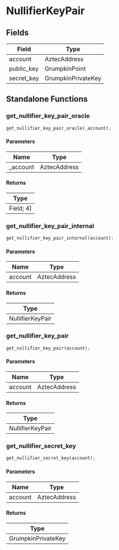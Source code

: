 # NullifierKeyPair

## Fields
| Field | Type |
| --- | --- |
| account | AztecAddress |
| public_key | GrumpkinPoint |
| secret_key | GrumpkinPrivateKey |

## Standalone Functions

### get_nullifier_key_pair_oracle

```rust
get_nullifier_key_pair_oracle(_account);
```

#### Parameters
| Name | Type |
| --- | --- |
| _account | AztecAddress |

#### Returns
| Type |
| --- |
| Field; 4] |

### get_nullifier_key_pair_internal

```rust
get_nullifier_key_pair_internal(account);
```

#### Parameters
| Name | Type |
| --- | --- |
| account | AztecAddress |

#### Returns
| Type |
| --- |
| NullifierKeyPair |

### get_nullifier_key_pair

```rust
get_nullifier_key_pair(account);
```

#### Parameters
| Name | Type |
| --- | --- |
| account | AztecAddress |

#### Returns
| Type |
| --- |
| NullifierKeyPair |

### get_nullifier_secret_key

```rust
get_nullifier_secret_key(account);
```

#### Parameters
| Name | Type |
| --- | --- |
| account | AztecAddress |

#### Returns
| Type |
| --- |
| GrumpkinPrivateKey |

